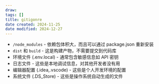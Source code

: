 ```yaml
---
draw:
tags: []
title: gitigonre
date created: 2024-11-25
date modified: 2024-12-27
---
```


- `/node_modules` - 依赖包体积大，而且可以通过 package.json 重新安装
- `dist` 和 `build` - 这是构建产物，不需要提交到代码库
- 环境文件 (.env.local) - 通常包含敏感信息如 API 密钥
- 日志文件 - 这些是本地调试信息，对其他开发者没有用
- 编辑器配置 (.idea,.vscode) - 这些是个人开发环境的配置
- 系统文件 (.DS_Store) - 这些是操作系统自动生成的文件
